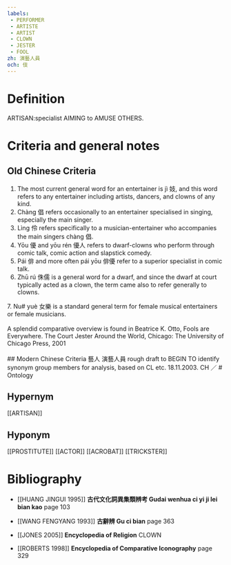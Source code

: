```yaml
---
labels: 
 - PERFORMER
 - ARTISTE
 - ARTIST
 - CLOWN
 - JESTER
 - FOOL
zh: 演藝人員
och: 伎
---
```


# Definition
ARTISAN:specialist AIMING to AMUSE OTHERS.
# Criteria and general notes
## Old Chinese Criteria
1. The most current general word for an entertainer is jì 妓, and this word refers to any entertainer including artists, dancers, and clowns of any kind.
2. Chàng 倡 refers occasionally to an entertainer specialised in singing, especially the main singer.
3. Lìng 伶 refers specifically to a musician-entertainer who accompanies the main singers chàng 倡.
4. Yōu 優 and yōu rén 優人 refers to dwarf-clowns who perform through comic talk, comic action and slapstick comedy.
5. Pái 俳 and more often pái yōu 俳優 refer to a superior specialist in comic talk.
6. Zhū rú 侏儒 is a general word for a dwarf, and since the dwarf at court typically acted as a clown, the term came also to refer generally to clowns.
<div>7. Nu# yuè 女樂 is a standard general term for female musical entertainers or female musicians.</div><div><br></div><div>A splendid comparative overview is found in Beatrice K. Otto, Fools are Everywhere. The Court Jester Around the World, Chicago: The University of Chicago Press, 2001<br></div><br>
## Modern Chinese Criteria
藝人
演藝人員
rough draft to BEGIN TO identify synonym group members for analysis, based on CL etc. 18.11.2003. CH ／
# Ontology

## Hypernym
[[ARTISAN]]
## Hyponym
[[PROSTITUTE]]
[[ACTOR]]
[[ACROBAT]]
[[TRICKSTER]]
# Bibliography
- [[HUANG JINGUI 1995]]
**古代文化詞異集類辨考 Gudai wenhua ci yi ji lei bian kao** page 103

- [[WANG FENGYANG 1993]]
**古辭辨 Gu ci bian** page 363

- [[JONES 2005]]
**Encyclopedia of Religion** 
CLOWN
- [[ROBERTS 1998]]
**Encyclopedia of Comparative Iconography** page 329
